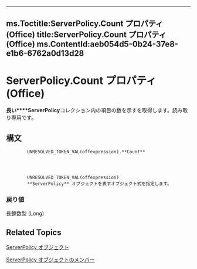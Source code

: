 

---
ms.Toctitle:ServerPolicy.Count プロパティ (Office)
title:ServerPolicy.Count プロパティ (Office)
ms.ContentId:aeb054d5-0b24-37e8-e1b6-6762a0d13d28
---
# ServerPolicy.Count プロパティ (Office)




**長い****ServerPolicy**コレクション内の項目の数を示すを取得します。読み取り専用です。

## 構文

            UNRESOLVED_TOKEN_VAL(offexpression).**Count**




            UNRESOLVED_TOKEN_VAL(offexpression)
            **ServerPolicy** オブジェクトを表すオブジェクト式を指定します。

### 戻り値
長整数型 (Long)





## Related Topics

[ServerPolicy オブジェクト](ce2a63d2-5deb-b94b-45d7-ed84e9be7deb.md)

[ServerPolicy オブジェクトのメンバー](ed14d9a8-6159-f175-9078-181331ebfb03.md)




